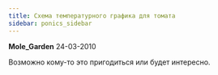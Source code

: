 ```yaml
---
title: Cхема температурного графика для томата
sidebar: ponics_sidebar
---
```


**Mole_Garden** 24-03-2010

Возможно кому-то это пригодиться или будет интересно.



